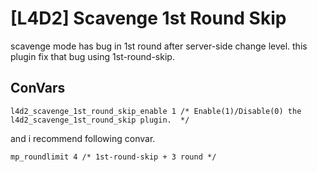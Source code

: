 # [L4D2] Scavenge 1st Round Skip

scavenge mode has bug in 1st round after server-side change level.
this plugin fix that bug using 1st-round-skip.

## ConVars

    l4d2_scavenge_1st_round_skip_enable 1 /* Enable(1)/Disable(0) the l4d2_scavenge_1st_round_skip plugin.  */

and i recommend following convar.

    mp_roundlimit 4 /* 1st-round-skip + 3 round */

